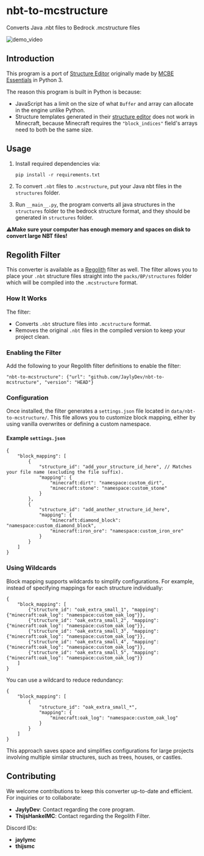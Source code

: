 # nbt-to-mcstructure
 Converts Java .nbt files to Bedrock .mcstructure files

![demo_video](./assets/demo_video.gif)

## Introduction

This program is a port of [Structure Editor](https://mcbe-essentials.github.io/structure-editor/) originally made by [MCBE Essentials](https://mcbe-essentials.github.io/) in Python 3.

The reason this program is built in Python is because:
- JavaScript has a limit on the size of what `Buffer` and array can allocate in the engine unlike Python.
- Structure templates generated in their [structure editor](https://mcbe-essentials.github.io/structure-editor/) does not work in Minecraft, because Minecraft requires the `"block_indices"` field's arrays need to both be the same size.

## Usage

1. Install required dependencies via:
    ```
    pip install -r requirements.txt
    ```

2. To convert `.nbt` files to `.mcstructure`, put your Java nbt files in the `structures` folder.

3. Run `__main__.py`, the program converts all java structures in the `structures` folder to the bedrock structure format, and they should be generated in `structures` folder.

⚠️**Make sure your computer has enough memory and spaces on disk to convert large NBT files!**

## Regolith Filter

This converter is available as a [Regolith](https://github.com/Bedrock-OSS/regolith) filter as well.
The filter allows you to place your `.nbt` structure files straight into the `packs/BP/structures` folder which will be compiled into the `.mcstructure` format.

### How It Works
The filter:
- Converts `.nbt` structure files into `.mcstructure` format.
- Removes the original `.nbt` files in the compiled version to keep your project clean.

### Enabling the Filter
Add the following to your Regolith filter definitions to enable the filter:

```jsonc
"nbt-to-mcstructure": {"url": "github.com/JaylyDev/nbt-to-mcstructure", "version": "HEAD"}
```

### Configuration
Once installed, the filter generates a `settings.json` file located in `data/nbt-to-mcstructure/`. This file allows you to customize block mapping, either by using vanilla overwrites or defining a custom namespace.

#### Example `settings.json`
```jsonc
{
    "block_mapping": [
        {
            "structure_id": "add_your_structure_id_here", // Matches your file name (excluding the file suffix).
            "mapping": {
                "minecraft:dirt": "namespace:custom_dirt",
                "minecraft:stone": "namespace:custom_stone"
            }
        },
        {
            "structure_id": "add_another_structure_id_here",
            "mapping": {
                "minecraft:diamond_block": "namespace:custom_diamond_block",
                "minecraft:iron_ore": "namespace:custom_iron_ore"
            }
        }
    ]
}
```

### Using Wildcards
Block mapping supports wildcards to simplify configurations. For example, instead of specifying mappings for each structure individually:

```jsonc
{
    "block_mapping": [
        {"structure_id": "oak_extra_small_1", "mapping": {"minecraft:oak_log": "namespace:custom_oak_log"}},
        {"structure_id": "oak_extra_small_2", "mapping": {"minecraft:oak_log": "namespace:custom_oak_log"}},
        {"structure_id": "oak_extra_small_3", "mapping": {"minecraft:oak_log": "namespace:custom_oak_log"}},
        {"structure_id": "oak_extra_small_4", "mapping": {"minecraft:oak_log": "namespace:custom_oak_log"}},
        {"structure_id": "oak_extra_small_5", "mapping": {"minecraft:oak_log": "namespace:custom_oak_log"}}
    ]
}
```

You can use a wildcard to reduce redundancy:

```jsonc
{
    "block_mapping": [
        {
            "structure_id": "oak_extra_small_*",
            "mapping": {
                "minecraft:oak_log": "namespace:custom_oak_log"
            }
        }
    ]
}
```

This approach saves space and simplifies configurations for large projects involving multiple similar structures, such as trees, houses, or castles.

## Contributing
We welcome contributions to keep this converter up-to-date and efficient. For inquiries or to collaborate:
- **JaylyDev**: Contact regarding the core program.
- **ThijsHankelMC**: Contact regarding the Regolith Filter.

Discord IDs:
- **jaylymc**
- **thijsmc**